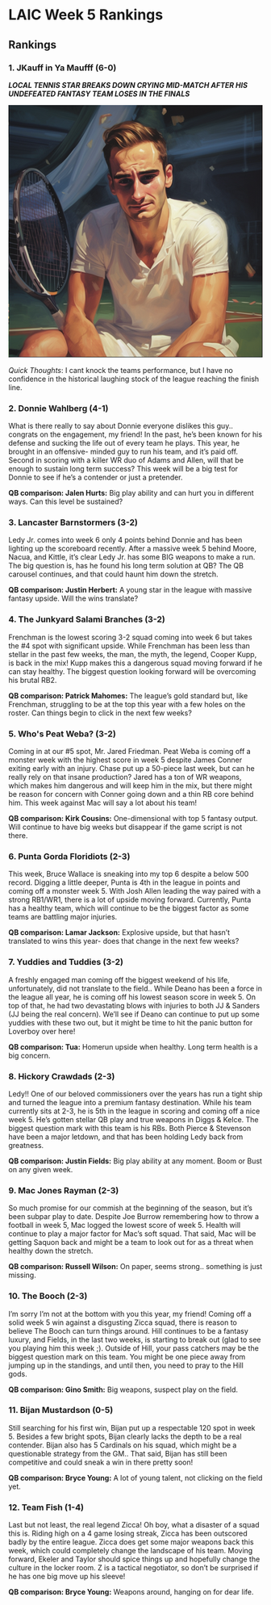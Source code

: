 # LAIC Week 5 Rankings



## Rankings

### 1. JKauff in Ya Maufff (6-0)

_**LOCAL TENNIS STAR BREAKS DOWN CRYING MID-MATCH AFTER HIS UNDEFEATED FANTASY TEAM LOSES IN THE FINALS**_

![img](assets/LAIC/JKauf.png)

_Quick Thoughts_: I cant knock the teams performance, but I have no confidence in the historical laughing stock of the league reaching the finish line. 

### 2. Donnie Wahlberg (4-1)

What is there really to say about Donnie everyone dislikes this
guy.. congrats on the engagement, my friend! In the past, he’s been known for his defense
and sucking the life out of every team he plays. This year, he brought in an offensive-
minded guy to run his team, and it’s paid off. Second in scoring with a killer WR duo of
Adams and Allen, will that be enough to sustain long term success? This week will be a
big test for Donnie to see if he’s a contender or just a pretender.

**QB comparison: Jalen Hurts:** Big play ability and can hurt you in different ways. Can this
level be sustained?

### 3. Lancaster Barnstormers (3-2)

Ledy Jr. comes into week 6 only 4 points behind Donnie
and has been lighting up the scoreboard recently. After a massive week 5 behind Moore,
Nacua, and Kittle, it’s clear Ledy Jr. has some BIG weapons to make a run. The big
question is, has he found his long term solution at QB? The QB carousel continues, and
that could haunt him down the stretch.

**QB comparison: Justin Herbert:** A young star in the league with massive fantasy upside. Will
the wins translate?

### 4. The Junkyard Salami Branches (3-2)

Frenchman is the lowest scoring 3-2 squad
coming into week 6 but takes the #4 spot with significant upside. While Frenchman has
been less than stellar in the past few weeks, the man, the myth, the legend, Cooper Kupp,
is back in the mix! Kupp makes this a dangerous squad moving forward if he can stay
healthy. The biggest question looking forward will be overcoming his brutal RB2.

**QB comparison: Patrick Mahomes:** The league’s gold standard but, like Frenchman, struggling to
be at the top this year with a few holes on the roster. Can things begin to click in the next few
weeks?

### 5. Who's Peat Weba? (3-2)

Coming in at our #5 spot, Mr. Jared Friedman. Peat Weba is
coming off a monster week with the highest score in week 5 despite James Conner
exiting early with an injury. Chase put up a 50-piece last week, but can he really rely on
that insane production? Jared has a ton of WR weapons, which makes him dangerous and
will keep him in the mix, but there might be reason for concern with Conner going down
and a thin RB core behind him. This week against Mac will say a lot about his team!

**QB comparison: Kirk Cousins:** One-dimensional with top 5 fantasy output. Will continue to
have big weeks but disappear if the game script is not there.

### 6. Punta Gorda Floridiots (2-3)

This week, Bruce Wallace is sneaking into my top 6
despite a below 500 record. Digging a little deeper, Punta is 4th in the league in points
and coming off a monster week 5. With Josh Allen leading the way paired with a strong
RB1/WR1, there is a lot of upside moving forward. Currently, Punta has a healthy team,
which will continue to be the biggest factor as some teams are battling major injuries.

**QB comparison: Lamar Jackson:** Explosive upside, but that hasn’t translated to wins this year-
does that change in the next few weeks?

### 7. Yuddies and Tuddies (3-2)

A freshly engaged man coming off the biggest weekend of
his life, unfortunately, did not translate to the field.. While Deano has been a force in the
league all year, he is coming off his lowest season score in week 5. On top of that, he had
two devastating blows with injuries to both JJ & Sanders (JJ being the real concern).
We’ll see if Deano can continue to put up some yuddies with these two out, but it might
be time to hit the panic button for Loverboy over here!

**QB comparison: Tua:** Homerun upside when healthy. Long term health is a big concern.

### 8. Hickory Crawdads (2-3)

Ledy!! One of our beloved commissioners over the years has
run a tight ship and turned the league into a premium fantasy destination. While his team
currently sits at 2-3, he is 5th in the league in scoring and coming off a nice week 5. He’s
gotten stellar QB play and true weapons in Diggs &amp; Kelce. The biggest question mark
with this team is his RBs. Both Pierce &amp; Stevenson have been a major letdown, and that
has been holding Ledy back from greatness.

**QB comparison: Justin Fields:** Big play ability at any moment. Boom or Bust on any given
week.

### 9. Mac Jones Rayman (2-3)

So much promise for our commish at the beginning of the
season, but it’s been subpar play to date. Despite Joe Burrow remembering how to throw
a football in week 5, Mac logged the lowest score of week 5. Health will continue to play
a major factor for Mac’s soft squad. That said, Mac will be getting Saquon back and
might be a team to look out for as a threat when healthy down the stretch.

**QB comparison: Russell Wilson:** On paper, seems strong.. something is just missing.

### 10. The Booch (2-3) 

I’m sorry I’m not at the bottom with you this year, my friend! Coming
off a solid week 5 win against a disgusting Zicca squad, there is reason to believe The
Booch can turn things around. Hill continues to be a fantasy luxury, and Fields, in the last
two weeks, is starting to break out (glad to see you playing him this week ;). Outside of
Hill, your pass catchers may be the biggest question mark on this team. You might be one
piece away from jumping up in the standings, and until then, you need to pray to the Hill
gods.

**QB comparison: Gino Smith:** Big weapons, suspect play on the field.

### 11. Bijan Mustardson (0-5)

Still searching for his first win, Bijan put up a respectable 120
spot in week 5. Besides a few bright spots, Bijan clearly lacks the depth to be a real
contender. Bijan also has 5 Cardinals on his squad, which might be a questionable
strategy from the GM.. That said, Bijan has still been competitive and could sneak a win
in there pretty soon!

**QB comparison: Bryce Young:** A lot of young talent, not clicking on the field yet.

### 12. Team Fish (1-4)

Last but not least, the real legend Zicca! Oh boy, what a disaster of a
squad this is. Riding high on a 4 game losing streak, Zicca has been outscored badly by
the entire league. Zicca does get some major weapons back this week, which could
completely change the landscape of his team. Moving forward, Ekeler and Taylor should
spice things up and hopefully change the culture in the locker room. Z is a tactical
negotiator, so don’t be surprised if he has one big move up his sleeve!

**QB comparison: Bryce Young:** Weapons around, hanging on for dear life.


